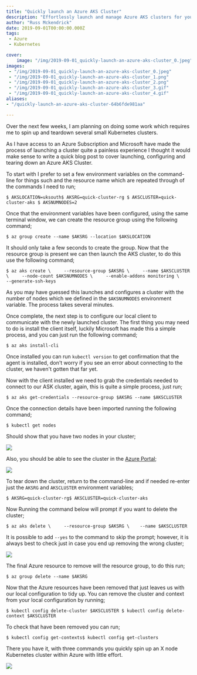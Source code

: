 ```yaml
---
title: "Quickly launch an Azure AKS Cluster"
description: "Effortlessly launch and manage Azure AKS clusters for your Kubernetes workloads with simple commands and streamlined setup."
author: "Russ Mckendrick"
date: 2019-09-01T00:00:00.000Z
tags:
 - Azure
 - Kubernetes

cover:
    image: "/img/2019-09-01_quickly-launch-an-azure-aks-cluster_0.jpeg" 
images:
 - "/img/2019-09-01_quickly-launch-an-azure-aks-cluster_0.jpeg"
 - "/img/2019-09-01_quickly-launch-an-azure-aks-cluster_1.png"
 - "/img/2019-09-01_quickly-launch-an-azure-aks-cluster_2.png"
 - "/img/2019-09-01_quickly-launch-an-azure-aks-cluster_3.gif"
 - "/img/2019-09-01_quickly-launch-an-azure-aks-cluster_4.gif"
aliases:
- "/quickly-launch-an-azure-aks-cluster-64b6fde981aa"

---
```


Over the next few weeks, I am planning on doing some work which requires me to spin up and teardown several small Kubernetes clusters.

As I have access to an Azure Subscription and Microsoft have made the process of launching a cluster quite a painless experience I thought it would make sense to write a quick blog post to cover launching, configuring and tearing down an Azure AKS Cluster.

To start with I prefer to set a few environment variables on the command-line for things such and the resource name which are repeated through of the commands I need to run;

```
$ AKSLOCATION=uksouth$ AKSRG=quick-cluster-rg $ AKSCLUSTER=quick-cluster-aks $ AKSNUMNODES=2
```

Once that the environment variables have been configured, using the same terminal window, we can create the resource group using the following command;

```
$ az group create --name $AKSRG --location $AKSLOCATION
```

It should only take a few seconds to create the group. Now that the resource group is present we can then launch the AKS cluster, to do this use the following command;

```
$ az aks create \     --resource-group $AKSRG \     --name $AKSCLUSTER \     --node-count $AKSNUMNODES \     --enable-addons monitoring \     --generate-ssh-keys
```

As you may have guessed this launches and configures a cluster with the number of nodes which we defined in the `$AKSNUMNODES` environment variable. The process takes several minutes.

Once complete, the next step is to configure our local client to communicate with the newly launched cluster. The first thing you may need to do is install the client itself, luckily Microsoft has made this a simple process, and you can just run the following command;

```
$ az aks install-cli
```

Once installed you can run `kubectl version` to get confirmation that the agent is installed, don't worry if you see an error about connecting to the cluster, we haven't gotten that far yet.

Now with the client installed we need to grab the credentials needed to connect to our ASK cluster, again, this is quite a simple process, just run;

```
$ az aks get-credentials --resource-group $AKSRG --name $AKSCLUSTER
```

Once the connection details have been imported running the following command;

```
$ kubectl get nodes
```

Should show that you have two nodes in your cluster;

![](/img/2019-09-01_quickly-launch-an-azure-aks-cluster_1.png)

Also, you should be able to see the cluster in the [Azure Portal](https://portal.azure.com/);

![](/img/2019-09-01_quickly-launch-an-azure-aks-cluster_2.png)

To tear down the cluster, return to the command-line and if needed re-enter just the `AKSRG` and `AKSCLUSTER` environment variables;

```
$ AKSRG=quick-cluster-rg$ AKSCLUSTER=quick-cluster-aks
```

Now Running the command below will prompt if you want to delete the cluster;

```
$ az aks delete \     --resource-group $AKSRG \    --name $AKSCLUSTER
```

It is possible to add `--yes` to the command to skip the prompt; however, it is always best to check just in case you end up removing the wrong cluster;

![](/img/2019-09-01_quickly-launch-an-azure-aks-cluster_3.gif)

The final Azure resource to remove will the resource group, to do this run;

```
$ az group delete --name $AKSRG
```

Now that the Azure resources have been removed that just leaves us with our local configuration to tidy up. You can remove the cluster and context from your local configuration by running;

```
$ kubectl config delete-cluster $AKSCLUSTER $ kubectl config delete-context $AKSCLUSTER
```

To check that have been removed you can run;

```
$ kubectl config get-contexts$ kubectl config get-clusters
```

There you have it, with three commands you quickly spin up an X node Kubernetes cluster within Azure with little effort.

![](/img/2019-09-01_quickly-launch-an-azure-aks-cluster_4.gif)
